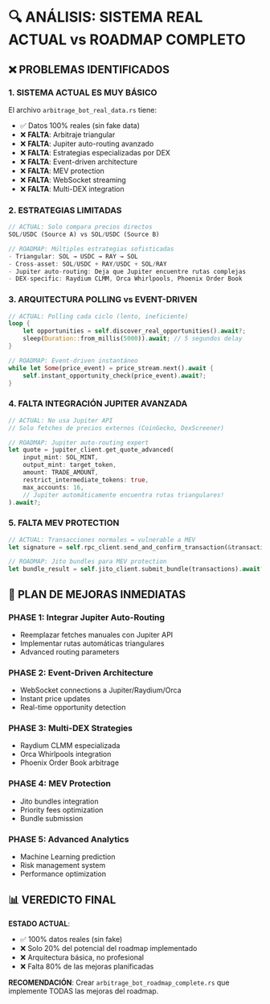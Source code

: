 # 🔍 ANÁLISIS: SISTEMA REAL ACTUAL vs ROADMAP COMPLETO

## ❌ PROBLEMAS IDENTIFICADOS

### 1. **SISTEMA ACTUAL ES MUY BÁSICO**
El archivo `arbitrage_bot_real_data.rs` tiene:
- ✅ Datos 100% reales (sin fake data)
- ❌ **FALTA**: Arbitraje triangular
- ❌ **FALTA**: Jupiter auto-routing avanzado
- ❌ **FALTA**: Estrategias especializadas por DEX
- ❌ **FALTA**: Event-driven architecture
- ❌ **FALTA**: MEV protection
- ❌ **FALTA**: WebSocket streaming
- ❌ **FALTA**: Multi-DEX integration

### 2. **ESTRATEGIAS LIMITADAS**
```rust
// ACTUAL: Solo compara precios directos
SOL/USDC (Source A) vs SOL/USDC (Source B)

// ROADMAP: Múltiples estrategias sofisticadas
- Triangular: SOL → USDC → RAY → SOL
- Cross-asset: SOL/USDC + RAY/USDC + SOL/RAY
- Jupiter auto-routing: Deja que Jupiter encuentre rutas complejas
- DEX-specific: Raydium CLMM, Orca Whirlpools, Phoenix Order Book
```

### 3. **ARQUITECTURA POLLING vs EVENT-DRIVEN**
```rust
// ACTUAL: Polling cada ciclo (lento, ineficiente)
loop {
    let opportunities = self.discover_real_opportunities().await?;
    sleep(Duration::from_millis(5000)).await; // 5 segundos delay
}

// ROADMAP: Event-driven instantáneo
while let Some(price_event) = price_stream.next().await {
    self.instant_opportunity_check(price_event).await?;
}
```

### 4. **FALTA INTEGRACIÓN JUPITER AVANZADA**
```rust
// ACTUAL: No usa Jupiter API
// Solo fetches de precios externos (CoinGecko, DexScreener)

// ROADMAP: Jupiter auto-routing expert
let quote = jupiter_client.get_quote_advanced(
    input_mint: SOL_MINT,
    output_mint: target_token,
    amount: TRADE_AMOUNT,
    restrict_intermediate_tokens: true,
    max_accounts: 16,
    // Jupiter automáticamente encuentra rutas triangulares!
).await?;
```

### 5. **FALTA MEV PROTECTION**
```rust
// ACTUAL: Transacciones normales = vulnerable a MEV
let signature = self.rpc_client.send_and_confirm_transaction(&transaction).await?;

// ROADMAP: Jito bundles para MEV protection
let bundle_result = self.jito_client.submit_bundle(transactions).await?;
```

## 🚀 PLAN DE MEJORAS INMEDIATAS

### PHASE 1: Integrar Jupiter Auto-Routing
- Reemplazar fetches manuales con Jupiter API
- Implementar rutas automáticas triangulares
- Advanced routing parameters

### PHASE 2: Event-Driven Architecture
- WebSocket connections a Jupiter/Raydium/Orca
- Instant price updates
- Real-time opportunity detection

### PHASE 3: Multi-DEX Strategies
- Raydium CLMM especializada
- Orca Whirlpools integration
- Phoenix Order Book arbitrage

### PHASE 4: MEV Protection
- Jito bundles integration
- Priority fees optimization
- Bundle submission

### PHASE 5: Advanced Analytics
- Machine Learning prediction
- Risk management system
- Performance optimization

## 📊 VEREDICTO FINAL

**ESTADO ACTUAL**: 
- ✅ 100% datos reales (sin fake)
- ❌ Solo 20% del potencial del roadmap implementado
- ❌ Arquitectura básica, no profesional
- ❌ Falta 80% de las mejoras planificadas

**RECOMENDACIÓN**: 
Crear `arbitrage_bot_roadmap_complete.rs` que implemente TODAS las mejoras del roadmap.
